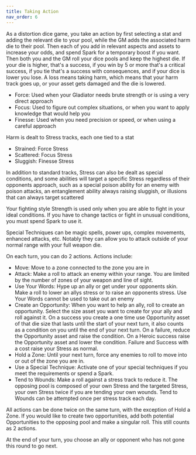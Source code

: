 ```yaml
---
title: Taking Action
nav_order: 6
---
```

<script>
if (window.matchMedia && window.matchMedia('(prefers-color-scheme: dark)').matches) {
    jtd.setTheme('dark')
}
</script>
As a distortion dice game, you take an action by first selecting a stat and adding the relevant die to your pool, while the GM adds the associated harm die to their pool. Then each of you add in relevant aspects and assets to increase your odds, and spend Spark for a temporary boost if you want. Then both you and the GM roll your dice pools and keep the highest die. If your die is higher, that's a success, if you win by 5 or more that's a critical success, if you tie that's a success with consequences, and if your dice is lower you lose. A loss means taking harm, which means that your harm track goes up, or your asset gets damaged and the die is lowered.

- Force: Used when your Gladiator needs brute strength or is using a very direct approach
- Focus: Used to figure out complex situations, or when you want to apply knowledge that would help you
- Finesse: Used when you need precision or speed, or when using a careful approach

Harm is dealt to Stress tracks, each one tied to a stat
- Strained: Force Stress
- Scattered: Focus Stress
- Sluggish: Finesse Stress

In addition to standard tracks, Stress can also be dealt as special conditions, and some abilities will target a specific Stress regardless of their opponents approach, such as a special poison ability for an enemy with poison attacks, an entanglement ability always raising sluggish, or illusions that can always target scattered

Your fighting style Strength is used only when you are able to fight in your ideal conditions. If you have to change tactics or fight in unusual conditions, you must spend Spark to use it. 

Special Techniques can be magic spells, power ups, complex movements, enhanced attacks, etc. Notably they can allow you to attack outside of your normal range with your full weapon die.

On each turn, you can do 2 actions. Actions include: 

- Move: Move to a zone connected to the zone you are in
- Attack: Make a roll to attack an enemy within your range. You are limited by the number of zones of your weapon and line of sight.
- Use Your Words: Hype up an ally or get under your opponents skin. Make a roll to lower an allys stress or to raise an opponents stress. Use Your Words cannot be used to take out an enemy
- Create an Opportunity: When you want to help an ally, roll to create an opportunity. Select the size asset you want to create for your ally and roll against it. On a success you create a one time use Opportunity asset of that die size that lasts until the start of your next turn, it also counts as a condition on you until the end of your next turn. On a failure, reduce the Opportunity asset and raise the condition. On a Heroic success raise the Opportunity asset and lower the condition. Failure and Success with a cost raise your Stress as normal.
- Hold a Zone: Until your next turn, force any enemies to roll to move into or out of the zone you are in.
- Use a Special Technique: Activate one of your special techniques if you meet the requirements or spend a Spark.
- Tend to Wounds: Make a roll against a stress track to reduce it. The opposing pool is composed of your own Stress and the targeted Stress, your own Stress twice if you are tending your own wounds. Tend to Wounds can be attempted once per stress track each day.

All actions can be done twice on the same turn, with the exception of Hold a Zone. If you would like to create two opportunities, add both potential Opportunities to the opposing pool and make a singular roll. This still counts as 2 actions. 

At the end of your turn, you choose an ally or opponent who has not gone this round to go next.